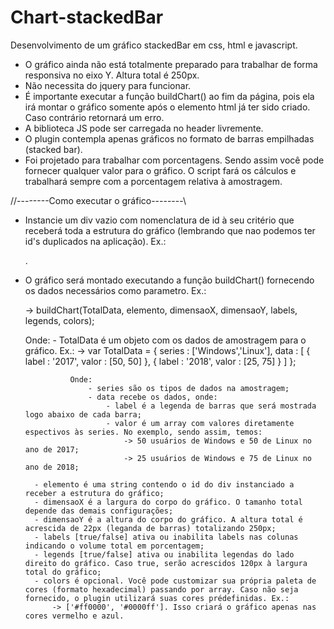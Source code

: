 # Chart-stackedBar
Desenvolvimento de um gráfico stackedBar em css, html e javascript.

* O gráfico ainda não está totalmente preparado para trabalhar de forma responsiva no eixo Y. Altura total é 250px.
* Não necessita do jquery para funcionar.
* É importante executar a função buildChart() ao fim da página, pois ela irá montar o gráfico somente após o elemento html já ter sido criado. Caso contrário retornará um erro.
* A biblioteca JS pode ser carregada no header livremente.
* O plugin contempla apenas gráficos no formato de barras empilhadas (stacked bar).
* Foi projetado para trabalhar com porcentagens. Sendo assim você pode fornecer qualquer valor para o gráfico. O script fará os cálculos e trabalhará sempre com a porcentagem relativa à amostragem.

//--------Como executar o gráfico--------\\

- Instancie um div vazio com nomenclatura de id à seu critério que receberá toda a estrutura do gráfico (lembrando que nao podemos ter id's duplicados na aplicação). Ex.: <div id="chart"></div>.
- O gráfico será montado executando a função buildChart() fornecendo os dados necessários como parametro. Ex.:
	
	-> buildChart(TotalData, elemento, dimensaoX, dimensaoY, labels, legends, colors);
	
	Onde:
		- TotalData é um objeto com os dados de amostragem para o gráfico. Ex.:
			-> var TotalData = {
					series	: ['Windows','Linux'],
					data	: [
						{
							label	: '2017',
							valor	: [50, 50]
						},
						{
							label	: '2018',
							valor	: [25, 75]
						}
					]
				};
				
				Onde:
					- series são os tipos de dados na amostragem;
					- data recebe os dados, onde:
						- label é a legenda de barras que será mostrada logo abaixo de cada barra;
						- valor é um array com valores diretamente espectivos às series. No exemplo, sendo assim, temos:
							-> 50 usuários de Windows e 50 de Linux no ano de 2017;
							-> 25 usuários de Windows e 75 de Linux no ano de 2018;
		
		- elemento é uma string contendo o id do div instanciado a receber a estrutura do gráfico;
		- dimensaoX é a largura do corpo do gráfico. O tamanho total depende das demais configurações;
		- dimensaoY é a altura do corpo do gráfico. A altura total é acrescida de 22px (leganda de barras) totalizando 250px;
		- labels [true/false] ativa ou inabilita labels nas colunas indicando o volume total em porcentagem;
		- legends [true/false] ativa ou inabilita legendas do lado direito do gráfico. Caso true, serão acrescidos 120px à largura total do gráfico;
		- colors é opcional. Você pode customizar sua própria paleta de cores (formato hexadecimal) passando por array. Caso não seja fornecido, o plugin utilizará suas cores prédefinidas. Ex.:
			-> ['#ff0000', '#0000ff']. Isso criará o gráfico apenas nas cores vermelho e azul.
	
		